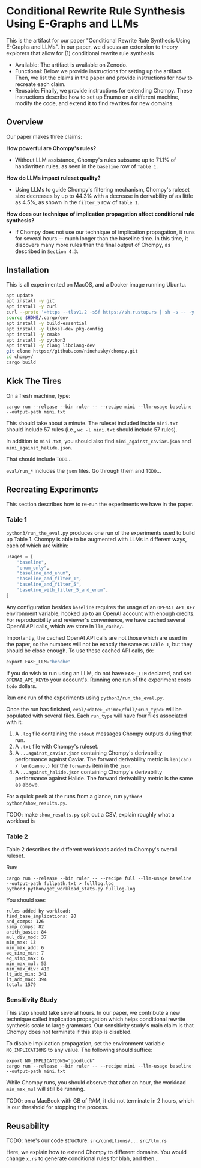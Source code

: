 # Conditional Rewrite Rule Synthesis Using E-Graphs and LLMs

This is the artifact for our paper "Conditional Rewrite Rule Synthesis Using E-Graphs and LLMs".
In our paper, we discuss an extension to theory explorers that allow for (1) conditional
rewrite rule synthesis 

- Available: The artifact is available on Zenodo.
- Functional: Below we provide instructions for setting up the artifact. Then, we list the claims
  in the paper and provide instructions for how to recreate each claim.
- Reusable: Finally, we provide instructions for extending Chompy. These instructions describe
  how to set up Enumo on a different machine, modify the code, and extend it to
  find rewrites for new domains.

## Overview

Our paper makes three claims:

**How powerful are Chompy's rules?** 
- Without LLM assistance, Chompy's rules subsume up to 71.1% of handwritten rules, as seen in the
  `baseline` row of `Table 1`.

**How do LLMs impact ruleset quality?** 
- Using LLMs to guide Chompy's filtering mechanism, Chompy's ruleset size decreases by up to
  44.3%
  with a decrease in derivability of as little as 4.5%, as shown in the `filter_5` row of `Table 1`.

**How does our technique of implication propagation affect conditional rule synthesis?** 
- If Chompy does not use our technique of implication propagation, it runs for several hours --
  much longer than the baseline time. In this time, it discovers many more rules
  than the final output of Chompy, as described in `Section 4.3`.
  
  
  
## Installation

This is all experimented on MacOS, and a Docker image running Ubuntu.

``` bash
apt update
apt install -y git
apt install -y curl
curl --proto '=https --tlsv1.2 -sSf https://sh.rustup.rs | sh -s -- -y'
source $HOME/.cargo/env
apt install -y build-essential
apt install -y libssl-dev pkg-config
apt install -y cmake
apt install -y python3
apt install -y clang libclang-dev
git clone https://github.com/ninehusky/chompy.git
cd chompy/
cargo build
```

## Kick The Tires

On a fresh machine, type:

```
cargo run --release --bin ruler -- --recipe mini --llm-usage baseline --output-path mini.txt
```

This should take about a minute. The ruleset included inside
`mini.txt` should include 57 rules (i.e., `wc -l mini.txt` should
include 57 rules).

In addition to `mini.txt`, you should also find `mini_against_caviar.json` and `mini_against_halide.json`.

That should include `TODO`...

`eval/run_*` includes the `json` files. Go through them and `TODO`...


## Recreating Experiments

This section describes how to re-run the experiments we have in the paper.


### Table 1

`python3/run_the_eval.py` produces one run of the experiments used to build up Table 1.
Chompy is able to be augmented with LLMs in different ways, each of which are within:

```py
usages = [
    "baseline",
    "enum_only",
    "baseline_and_enum",
    "baseline_and_filter_1",
    "baseline_and_filter_5",
    "baseline_with_filter_5_and_enum",
]
```

Any configuration besides `baseline` requires the usage of an `OPENAI_API_KEY` environment variable,
hooked up to an OpenAI account with enough credits. For reproducibility and reviewer's convenience,
we have cached several OpenAI API calls, which we store in `llm_cache/`.

Importantly, the cached OpenAI API calls are not those which are used in the paper, so the numbers
will not be exactly the same as `Table 1`, but they should be close enough.
To use these cached API calls, do:

``` c
export FAKE_LLM="hehehe"
```
If you do wish to run using an LLM, do not have `FAKE_LLM` declared, and set `OPENAI_API_KEY`to your
account's. Running one run of the experiment costs `todo` dollars. 

Run one run of the experiments using `python3/run_the_eval.py`. 

Once the run has finished, `eval/<date>_<time>/full/<run_type>` will be populated with several files.
Each `run_type` will have four files associated with it:
1. A `.log` file containing the `stdout` messages Chompy outputs during that run.
2. A `.txt` file with Chompy's ruleset.
3. A `...against_caviar.json` containing Chompy's derivability performance against Caviar.
   The forward derivability metric is `len(can) / len(cannot)` for the `forwards` item
   in the `json`.
4. A `...against_halide.json` containing Chompy's derivability performance against Halide.
   The forward derivability metric is the same as above.
   
For a quick peek at the runs from a glance, run `python3 python/show_results.py`.

TODO: make `show_results.py` spit out a CSV, explain roughly what a workload is

### Table 2

Table 2 describes the different workloads added to Chompy's overall ruleset.

Run:

```
cargo run --release --bin ruler -- --recipe full --llm-usage baseline --output-path fullpath.txt > fulllog.log
python3 python/get_workload_stats.py fulllog.log
```

You should see:

```
rules added by workload:
find_base_implications: 20
and_comps: 126
simp_comps: 82
arith_basic: 84
mul_div_mod: 37
min_max: 13
min_max_add: 6
eq_simp_min: 7
eq_simp_max: 6
min_max_mul: 53
min_max_div: 410
lt_add_min: 341
lt_add_max: 394
total: 1579
```

### Sensitivity Study

This step should take several hours. In our paper, we contribute a new
technique called implication propagation which helps conditional
rewrite synthesis scale to large grammars. Our sensitivity study's main
claim is that Chompy does not terminate if this step is disabled.

To disable implication propagation, set the environment variable `NO_IMPLICATIONS` to any value.
The following should suffice:

```
export NO_IMPLICATIONS="goodluck"
cargo run --release --bin ruler -- --recipe mini --llm-usage baseline --output-path mini.txt
```

While Chompy runs, you should observe that after an hour, the workload
`min_max_mul` will still be running.

TODO: on a MacBook with <blah> GB of RAM, it did not terminate in 2 hours, which is our
threshold for stopping the process.


## Reusability

TODO: here's our code structure:
`src/conditions/...`
`src/llm.rs`

Here, we explain how to extend Chompy to different domains.
You would change `x.rs` to generate conditional rules for blah, and then...



